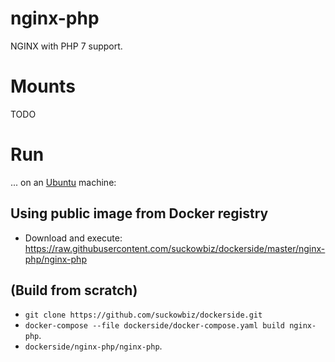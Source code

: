 # nginx-php
NGINX with PHP 7 support.

# Mounts
TODO

# Run
...  on an [Ubuntu](http://www.ubuntu.com/download/desktop) machine:

## Using public image from Docker registry
- Download and execute: https://raw.githubusercontent.com/suckowbiz/dockerside/master/nginx-php/nginx-php

## (Build from scratch) 
- `git clone https://github.com/suckowbiz/dockerside.git`
- `docker-compose --file dockerside/docker-compose.yaml build nginx-php`.
- `dockerside/nginx-php/nginx-php`.